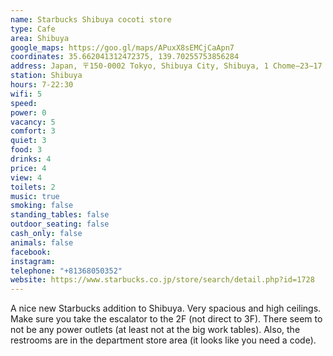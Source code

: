 ```yaml
---
name: Starbucks Shibuya cocoti store
type: Cafe
area: Shibuya
google_maps: https://goo.gl/maps/APuxX8sEMCjCaApn7
coordinates: 35.662041312472375, 139.70255753856284
address: Japan, 〒150-0002 Tokyo, Shibuya City, Shibuya, 1 Chome−23−17 ｃｏｃｏｔｉ 2F
station: Shibuya
hours: 7-22:30
wifi: 5
speed: 
power: 0
vacancy: 5
comfort: 3
quiet: 3
food: 3
drinks: 4
price: 4
view: 4
toilets: 2
music: true
smoking: false
standing_tables: false
outdoor_seating: false
cash_only: false
animals: false
facebook: 
instagram: 
telephone: "+81368050352"
website: https://www.starbucks.co.jp/store/search/detail.php?id=1728
---
```


A nice new Starbucks addition to Shibuya. Very spacious and high ceilings. Make sure you take the escalator to the 2F (not direct to 3F). There seem to not be any power outlets (at least not at the big work tables). Also, the restrooms are in the department store area (it looks like you need a code).
